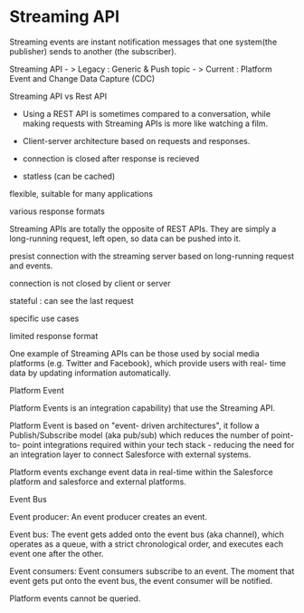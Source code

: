 # Streaming API

Streaming events are instant notification messages that one system(the publisher) sends to another (the subscriber).

Streaming API - > Legacy : Generic & Push topic
              - > Current : Platform Event and Change Data Capture (CDC)



Streaming API vs Rest API

* Using a REST API is sometimes compared to a conversation, while making requests with Streaming
APIs is more like watching a film.

* Client-server architecture based on requests and responses. 
* connection is closed after response is recieved
* statless (can be cached)

flexible, suitable for many applications

various response formats



Streaming APIs are totally the opposite of REST APIs. They are simply a long-running request, left
open, so data can be pushed into it.

presist connection with the streaming server based on long-running request and events.

connection is not closed by client or server

stateful : can see the last request

specific use cases

limited response format

One example of Streaming APIs can be those used by social media
platforms (e.g. Twitter and Facebook), which provide users with real-
time data by updating information automatically.



Platform Event

Platform Events is an integration
capability) that use the Streaming API.

Platform Event is based on "event-
driven architectures", it follow a
Publish/Subscribe model (aka pub/sub)
which reduces the number of point-to-
point integrations required within your
tech stack - reducing the need for an
integration layer to connect Salesforce
with external systems.


Platform events exchange event data in real-time within the Salesforce platform and salesforce and external platforms. 


Event Bus

Event producer: An event producer creates an event.

Event bus: The event gets added onto the event bus
(aka channel), which operates as a queue, with a strict
chronological order, and executes each event one
after the other.

Event consumers: Event consumers subscribe to an
event. The moment that event gets put onto the
event bus, the event consumer will be notified.

Platform events cannot be queried.
